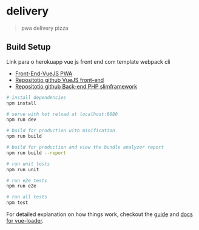 # delivery

> pwa delivery pizza


## Build Setup

<p> Link para o herokuapp vue js front end com template webpack cli
<ul>
  <li>
      <a href="https://aqueous-meadow-05876.herokuapp.com/">Front-End-VueJS PWA</a>
  </li>
  <li>  
      <a href="https://github.com/MardonisAlves/VueJsDelivery">Repositotio github VueJS front-end</a>
  </li>
  <li>
      <a href="https://github.com/MardonisAlves/DeliveryPizza">Repositotio github Back-end PHP slimframework</a>
  </li>
</ul>

</p>

``` bash
# install dependencies
npm install

# serve with hot reload at localhost:8080
npm run dev

# build for production with minification
npm run build

# build for production and view the bundle analyzer report
npm run build --report

# run unit tests
npm run unit

# run e2e tests
npm run e2e

# run all tests
npm test
```

For detailed explanation on how things work, checkout the [guide](http://vuejs-templates.github.io/webpack/) and [docs for vue-loader](http://vuejs.github.io/vue-loader).
